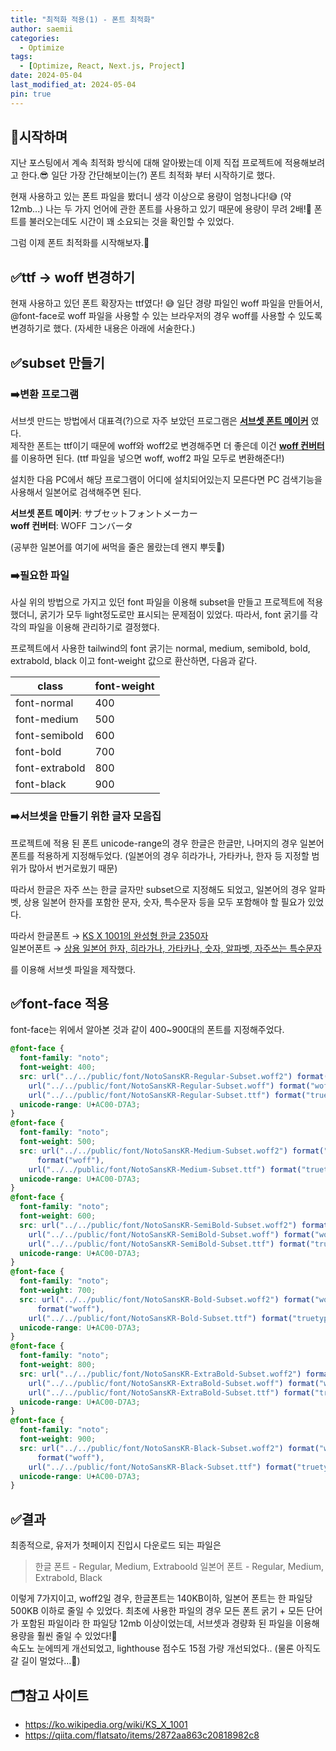 ```yaml
---
title: "최적화 적용(1) - 폰트 최적화"
author: saemii
categories:
  - Optimize
tags:
  - [Optimize, React, Next.js, Project]
date: 2024-05-04
last_modified_at: 2024-05-04
pin: true
---
```


## 📌시작하며

지난 포스팅에서 계속 최적화 방식에 대해 알아봤는데 이제 직접 프로젝트에 적용해보려고 한다.😎 일단 가장 간단해보이는(?) 폰트 최적화 부터 시작하기로 했다.

현재 사용하고 있는 폰트 파일을 봤더니 생각 이상으로 용량이 엄청나다!😅 (약 12mb...) 나는 두 가지 언어에 관한 폰트를 사용하고 있기 때문에 용량이 무려 2배!🥲 폰트를 불러오는데도 시간이 꽤 소요되는 것을 확인할 수 있었다.

그럼 이제 폰트 최적화를 시작해보자.🥳

## ✅ttf -> woff 변경하기

현재 사용하고 있던 폰트 확장자는 ttf였다! 😅 일단 경량 파일인 woff 파일을 만들어서, @font-face로 woff 파일을 사용할 수 있는 브라우저의 경우 woff를 사용할 수 있도록 변경하기로 했다. (자세한 내용은 아래에 서술한다.)

## ✅subset 만들기

### ➡️변환 프로그램

서브셋 만드는 방법에서 대표격(?)으로 자주 보았던 프로그램은
**[서브셋 폰트 메이커](https://opentype.jp/subsetfontmk.htm)** 였다.<br/>
제작한 폰트는 ttf이기 때문에 woff와 woff2로 변경해주면 더 좋은데 이건
**[woff 컨버터](https://opentype.jp/woffconv.htm)** 를 이용하면 된다. (ttf 파일을 넣으면 woff, woff2 파일 모두로 변환해준다!)

설치한 다음 PC에서 해당 프로그램이 어디에 설치되어있는지 모른다면 PC 검색기능을 사용해서 일본어로 검색해주면 된다.

**서브셋 폰트 메이커**: サブセットフォントメーカー<br/>
**woff 컨버터**: WOFF コンバータ

(공부한 일본어를 여기에 써먹을 줄은 몰랐는데 왠지 뿌듯🥰)

### ➡️필요한 파일

사실 위의 방법으로 가지고 있던 font 파일을 이용해 subset을 만들고 프로젝트에 적용했더니, 굵기가 모두 light정도로만 표시되는 문제점이 있었다. 따라서, font 굵기를 각각의 파일을 이용해 관리하기로 결정했다.

프로젝트에서 사용한 tailwind의 font 굵기는 normal, medium, semibold, bold, extrabold, black 이고 font-weight 값으로 환산하면, 다음과 같다.

| class          | font-weight |
| -------------- | ----------- |
| font-normal    | 400         |
| font-medium    | 500         |
| font-semibold  | 600         |
| font-bold      | 700         |
| font-extrabold | 800         |
| font-black     | 900         |

### ➡️서브셋을 만들기 위한 글자 모음집

프로젝트에 적용 된 폰트 unicode-range의 경우 한글은 한글만, 나머지의 경우 일본어 폰트를 적용하게 지정해두었다. (일본어의 경우 히라가나, 가타카나, 한자 등 지정할 범위가 많아서 번거로웠기 때문)

따라서 한글은 자주 쓰는 한글 글자만 subset으로 지정해도 되었고, 일본어의 경우 알파벳, 상용 일본어 한자를 포함한 문자, 숫자, 특수문자 등을 모두 포함해야 할 필요가 있었다.

따라서 한글폰트 → [KS X 1001의 완성형 한글 2350자](https://ko.wikipedia.org/wiki/KS_X_1001)<br/>
일본어폰트 → [상용 일본어 한자, 히라가나, 가타카나, 숫자, 알파벳, 자주쓰는 특수문자](https://qiita.com/flatsato/items/2872aa863c20818982c8)

를 이용해 서브셋 파일을 제작했다.

## ✅font-face 적용

font-face는 위에서 알아본 것과 같이 400~900대의 폰트를 지정해주었다.

```css
@font-face {
  font-family: "noto";
  font-weight: 400;
  src: url("../../public/font/NotoSansKR-Regular-Subset.woff2") format("woff2"),
    url("../../public/font/NotoSansKR-Regular-Subset.woff") format("woff"),
    url("../../public/font/NotoSansKR-Regular-Subset.ttf") format("truetype");
  unicode-range: U+AC00-D7A3;
}
@font-face {
  font-family: "noto";
  font-weight: 500;
  src: url("../../public/font/NotoSansKR-Medium-Subset.woff2") format("woff2"), url("../../public/font/NotoSansKR-Medium-Subset.woff")
      format("woff"),
    url("../../public/font/NotoSansKR-Medium-Subset.ttf") format("truetype");
  unicode-range: U+AC00-D7A3;
}
@font-face {
  font-family: "noto";
  font-weight: 600;
  src: url("../../public/font/NotoSansKR-SemiBold-Subset.woff2") format("woff2"),
    url("../../public/font/NotoSansKR-SemiBold-Subset.woff") format("woff"),
    url("../../public/font/NotoSansKR-SemiBold-Subset.ttf") format("truetype");
  unicode-range: U+AC00-D7A3;
}
@font-face {
  font-family: "noto";
  font-weight: 700;
  src: url("../../public/font/NotoSansKR-Bold-Subset.woff2") format("woff2"), url("../../public/font/NotoSansKR-Bold-Subset.woff")
      format("woff"),
    url("../../public/font/NotoSansKR-Bold-Subset.ttf") format("truetype");
  unicode-range: U+AC00-D7A3;
}
@font-face {
  font-family: "noto";
  font-weight: 800;
  src: url("../../public/font/NotoSansKR-ExtraBold-Subset.woff2") format("woff2"),
    url("../../public/font/NotoSansKR-ExtraBold-Subset.woff") format("woff"),
    url("../../public/font/NotoSansKR-ExtraBold-Subset.ttf") format("truetype");
  unicode-range: U+AC00-D7A3;
}
@font-face {
  font-family: "noto";
  font-weight: 900;
  src: url("../../public/font/NotoSansKR-Black-Subset.woff2") format("woff2"), url("../../public/font/NotoSansKR-Black-Subset.woff")
      format("woff"),
    url("../../public/font/NotoSansKR-Black-Subset.ttf") format("truetype");
  unicode-range: U+AC00-D7A3;
}
```

## ✅결과

최종적으로, 유저가 첫페이지 진입시 다운로드 되는 파일은

> 한글 폰트 - Regular, Medium, Extraboold
> 일본어 폰트 - Regular, Medium, Extrabold, Black

이렇게 7가지이고, woff2일 경우, 한글폰트는 140KB이하, 일본어 폰트는 한 파일당 500KB 이하로 줄일 수 있었다. 최초에 사용한 파일의 경우 모든 폰트 굵기 + 모든 단어가 포함된 파일이라 한 파일당 12mb 이상이었는데, 서브셋과 경량화 된 파일을 이용해 용량을 훨씬 줄일 수 있었다!🥹<br/>
속도노 눈에띄게 개선되었고, lighthouse 점수도 15점 가량 개선되었다.. (물론 아직도 갈 길이 멀었다...🥲)

## 🗂️참고 사이트

- https://ko.wikipedia.org/wiki/KS_X_1001
- https://qiita.com/flatsato/items/2872aa863c20818982c8
